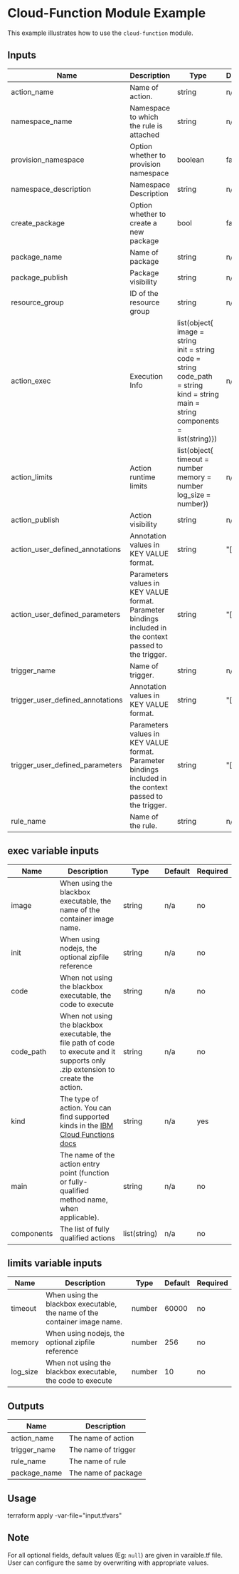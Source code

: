 # Cloud-Function Module Example

This example illustrates how to use the `cloud-function` module.

<!-- BEGINNING OF PRE-COMMIT-TERRAFORM DOCS HOOK -->

## Inputs

| Name                              | Description                                           | Type   | Default | Required |
|-----------------------------------|-------------------------------------------------------|--------|---------|----------|
| action_name | Name of action. | string | n/a | yes |
| namespace_name | Namespace to which the rule is attached | string | n/a | yes |
| provision_namespace| Option whether to provision namespace | boolean | false | no |
| namespace_description | Namespace Description | string | n/a | no |
| create_package | Option whether to create a new package | bool | false | no |
| package_name | Name of package | string | n/a | no |
| package\_publish | Package visibility | string | n/a | no |
| resource\_group | ID of the resource group | string | n/a | no |
| action_exec | Execution Info | list(object{<br>image = string<br>init = string <br>code = string<br>code_path = string<br>kind = string<br>main = string<br>components = list(string)}) | n/a | yes |
| action_limits | Action runtime limits | list(object{<br>timeout = number<br>memory = number<br>log_size = number}) | n/a | no|
| action\_publish | Action visibility | string | n/a | no |
| action\_user\_defined\_annotations | Annotation values in KEY VALUE format. | string | "[]" | no |
| action\_user\_defined\_parameters | Parameters values in KEY VALUE format. Parameter bindings included in the context passed to the trigger. | string | "[]" | no |
| trigger_name | Name of trigger. | string | n/a | yes |
| trigger\_user\_defined\_annotations | Annotation values in KEY VALUE format. | string | "[]" | no |
| trigger\_user\_defined\_parameters | Parameters values in KEY VALUE format. Parameter bindings included in the context passed to the trigger. | string | "[]" | no |
| rule_name | Name of the rule. | string | n/a | yes |

## exec variable inputs

| Name                              | Description                                           | Type   | Default | Required |
|-----------------------------------|-------------------------------------------------------|--------|---------|----------|
| image| When using the blackbox executable, the name of the container image name. | string | n/a | no |
| init| When using nodejs, the optional zipfile reference | string | n/a | no |
| code| When not using the blackbox executable, the code to execute | string | n/a | no |
| code_path| When not using the blackbox executable, the file path of code to execute and it supports only .zip extension to create the action. | string | n/a | no |
| kind| The type of action. You can find supported kinds in the [IBM Cloud Functions docs](https://cloud.ibm.com/docs/openwhisk?topic=cloud-functions-runtimes) | string | n/a | yes |
| main| The name of the action entry point (function or fully-qualified method name, when applicable). | string | n/a | no |
| components| The list of fully qualified actions | list(string) | n/a | no |

## limits variable inputs

| Name                              | Description                                           | Type   | Default | Required |
|-----------------------------------|-------------------------------------------------------|--------|---------|----------|
| timeout| When using the blackbox executable, the name of the container image name. | number | 60000 | no |
| memory| When using nodejs, the optional zipfile reference | number | 256 | no |
| log_size| When not using the blackbox executable, the code to execute | number | 10 | no |

## Outputs

| Name | Description |
|------|-------------|
| action_name | The name of action |
| trigger_name | The name of trigger |
| rule_name | The name of rule |
| package_name | The name of package |

<!-- END OF PRE-COMMIT-TERRAFORM DOCS HOOK -->

## Usage

terraform apply -var-file="input.tfvars"

## Note

For all optional fields, default values (Eg: `null`) are given in varaible.tf file. User can configure the same by overwriting with appropriate values.